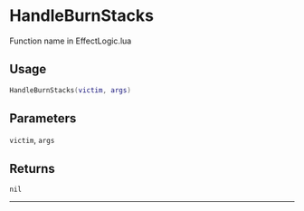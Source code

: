 # HandleBurnStacks
Function name in EffectLogic.lua
## Usage
```lua
HandleBurnStacks(victim, args)
```
## Parameters
`victim`, `args`
## Returns
`nil`

---